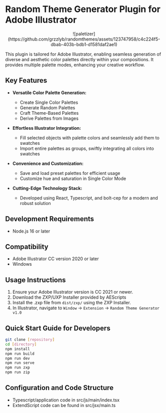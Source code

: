 # Random Theme Generator Plugin for Adobe Illustrator

<center> ![paletizer](https://github.com/grzzlyb/randomthemes/assets/123747958/c4c224f5-dbab-403b-bdb1-d1581daf2ae1) </center>

This plugin is tailored for Adobe Illustrator, enabling seamless generation of diverse and aesthetic color palettes directly within your compositions. It provides multiple palette modes, enhancing your creative workflow.

## Key Features

- **Versatile Color Palette Generation:**
  - Create Single Color Palettes
  - Generate Random Palettes
  - Craft Theme-Based Palettes
  - Derive Palettes from Images

- **Effortless Illustrator Integration:**
  - Fill selected objects with palette colors and seamlessly add them to swatches
  - Import entire palettes as groups, swiftly integrating all colors into swatches

- **Convenience and Customization:**
  - Save and load preset palettes for efficient usage
  - Customize hue and saturation in Single Color Mode

- **Cutting-Edge Technology Stack:**
  - Developed using React, Typescript, and bolt-cep for a modern and robust solution

## Development Requirements

- Node.js 16 or later

## Compatibility

- Adobe Illustrator CC version 2020 or later
- Windows

## Usage Instructions

1. Ensure your Adobe Illustrator version is CC 2021 or newer.
2. Download the ZXP/UXP Installer provided by AEScripts
3. Install the .zxp file from `dist/zxp/` using the ZXP Installer.
4. In Illustrator, navigate to `Window` -> `Extension` -> `Random Theme Generator v1.0`

## Quick Start Guide for Developers

```bash
git clone [repository]
cd [directory]
npm install
npm run build
npm run dev
npm run serve
npm run zxp
npm run zip
```

## Configuration and Code Structure
- Typescript/application code in src/js/main/index.tsx
- ExtendScript code can be found in src/jsx/main.ts
